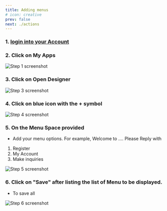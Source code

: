 ```yaml
---
title: Adding menus
# icon: creative
prev: false
next: ./actions
---
```

<!-- ## quick way to add menu -->
### 1. [login into your Account ](https://shortcodeafrica.com/app-list)
### 2. Click on My Apps

![Step 1 screenshot](/assets/images/menu/menu.png)



### 3. Click on Open Designer

![Step 3 screenshot](/assets/images/menu/menu_1.png)

### 4. Click on blue icon with the + symbol

![Step 4 screenshot](/assets/images/menu/menu_2.png)


### 5. On the Menu Space provided

 - Add your menu options. For example, 
Welcome to ....
Please Reply with
1. Register
2. My Account
3. Make inquiries

![Step 5 screenshot](/assets/images/menu/menu_3.png)

### 6. Click on "Save" after listing the list of Menu to be displayed.

- To save all 

![Step 6 screenshot](/assets/images/menu/menu_4.png)
